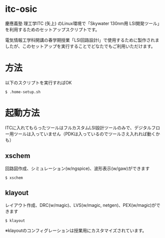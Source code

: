 # itc-osic
慶應義塾 理工学ITC (矢上) のLinux環境で「Skywater 130nm用 LSI開発ツール」を利用するためのセットアップスクリプトです。

電気情報工学科開講の春学期授業「LSI回路設計Ⅰ」で使用するために製作されましたが、このセットアップを実行することでどなたでもご利用いただけます。

# 方法
以下のスクリプトを実行すればOK
```
$ .home-setup.sh
```
# 起動方法
ITCに入れてもらったツールはフルカスタムLSI設計ツールのみで、デジタルフロー用ツールは入っていません（PDKは入っているのでツールさえ入れれば動くかも）

## xschem
回路図作成、シミュレーション(w/ngspice)、波形表示(w/gaw)ができます
```
$ xschem
```
## klayout
レイアウト作成、DRC(w/magic)、LVS(w/magic, netgen)、PEX(w/magic)ができます
```
$ klayout
```
※klayoutのコンフィグレーションは授業用にカスタマイズされています。
